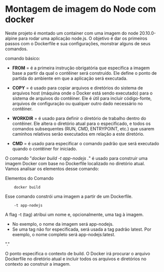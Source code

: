 # Montagem de imagem do Node com docker

Neste projeto é montado um container com uma imagem do node 20.10.0-alpine para rodar uma aplicação node.js.
O objetivo é dar os primeiros passos com o Dockerfile e sua configurações, monstrar alguns de seus comandos.

comando básico:
 * **FROM** = é a primeira instrução obrigatória que especifica a imagem base a partir da qual o contêiner será construído. Ele define o ponto de partida do ambiente em que a aplicação será executada.

 * **COPY** = é usado para copiar arquivos e diretórios do sistema de arquivos host (máquina onde o Docker está sendo executado) para o sistema de arquivos do contêiner. Ele é útil para incluir código-fonte, arquivos de configuração ou qualquer outro dado necessário no contêiner.

 * **WORKDIR** = é usado para definir o diretório de trabalho dentro do contêiner. Ele altera o diretório atual para o especificado, e todos os comandos subsequentes (RUN, CMD, ENTRYPOINT, etc.) que usarem caminhos relativos serão executados em relação a este diretório.

 * **CMD** = é usado para especificar o comando padrão que será executado quando o contêiner for iniciado.


O comando "*docker build -t app-nodejs .*" é usado para construir uma imagem Docker com base no Dockerfile localizado no diretório atual. Vamos analisar os elementos desse comando:

Elementos do Comando
```
    docker build
```
Esse comando constrói uma imagem a partir de um Dockerfile.
```
    -t app-nodejs
```
A flag -t (tag) atribui um nome e, opcionalmente, uma tag à imagem.

 - No exemplo, o nome da imagem será app-nodejs.
 - Se uma tag não for especificada, será usada a tag padrão latest. Por exemplo, o nome completo será app-nodejs:latest.

"." 

O ponto especifica o contexto de build. O Docker irá procurar o arquivo Dockerfile no diretório atual e incluir todos os arquivos e diretórios no contexto ao construir a imagem.

